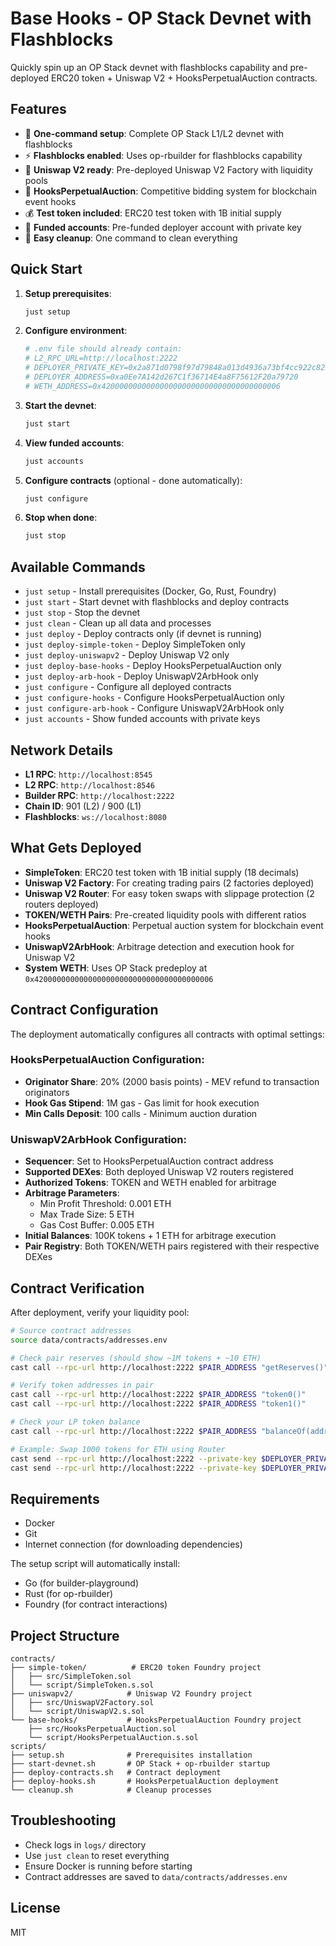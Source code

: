# Base Hooks - OP Stack Devnet with Flashblocks

Quickly spin up an OP Stack devnet with flashblocks capability and pre-deployed ERC20 token + Uniswap V2 + HooksPerpetualAuction contracts.

## Features

- 🚀 **One-command setup**: Complete OP Stack L1/L2 devnet with flashblocks
- ⚡ **Flashblocks enabled**: Uses op-rbuilder for flashblocks capability
- 🦄 **Uniswap V2 ready**: Pre-deployed Uniswap V2 Factory with liquidity pools
- 🎯 **HooksPerpetualAuction**: Competitive bidding system for blockchain event hooks
- 💰 **Test token included**: ERC20 test token with 1B initial supply
- 🔑 **Funded accounts**: Pre-funded deployer account with private key
- 🧹 **Easy cleanup**: One command to clean everything

## Quick Start

1. **Setup prerequisites**:
   ```bash
   just setup
   ```

2. **Configure environment**:
   ```bash
   # .env file should already contain:
   # L2_RPC_URL=http://localhost:2222
   # DEPLOYER_PRIVATE_KEY=0x2a871d0798f97d79848a013d4936a73bf4cc922c825d33c1cf7073dff6d409c6
   # DEPLOYER_ADDRESS=0xa0Ee7A142d267C1f36714E4a8F75612F20a79720
   # WETH_ADDRESS=0x4200000000000000000000000000000000000006
   ```

3. **Start the devnet**:
   ```bash
   just start
   ```

4. **View funded accounts**:
   ```bash
   just accounts
   ```

5. **Configure contracts** (optional - done automatically):
   ```bash
   just configure
   ```

6. **Stop when done**:
   ```bash
   just stop
   ```

## Available Commands

- `just setup` - Install prerequisites (Docker, Go, Rust, Foundry)
- `just start` - Start devnet with flashblocks and deploy contracts
- `just stop` - Stop the devnet
- `just clean` - Clean up all data and processes
- `just deploy` - Deploy contracts only (if devnet is running)
- `just deploy-simple-token` - Deploy SimpleToken only
- `just deploy-uniswapv2` - Deploy Uniswap V2 only
- `just deploy-base-hooks` - Deploy HooksPerpetualAuction only
- `just deploy-arb-hook` - Deploy UniswapV2ArbHook only
- `just configure` - Configure all deployed contracts
- `just configure-hooks` - Configure HooksPerpetualAuction only
- `just configure-arb-hook` - Configure UniswapV2ArbHook only
- `just accounts` - Show funded accounts with private keys

## Network Details

- **L1 RPC**: `http://localhost:8545`
- **L2 RPC**: `http://localhost:8546`
- **Builder RPC**: `http://localhost:2222`
- **Chain ID**: 901 (L2) / 900 (L1)
- **Flashblocks**: `ws://localhost:8080`

## What Gets Deployed

- **SimpleToken**: ERC20 test token with 1B initial supply (18 decimals)
- **Uniswap V2 Factory**: For creating trading pairs (2 factories deployed)
- **Uniswap V2 Router**: For easy token swaps with slippage protection (2 routers deployed)
- **TOKEN/WETH Pairs**: Pre-created liquidity pools with different ratios
- **HooksPerpetualAuction**: Perpetual auction system for blockchain event hooks
- **UniswapV2ArbHook**: Arbitrage detection and execution hook for Uniswap V2
- **System WETH**: Uses OP Stack predeploy at `0x4200000000000000000000000000000000000006`

## Contract Configuration

The deployment automatically configures all contracts with optimal settings:

### HooksPerpetualAuction Configuration:
- **Originator Share**: 20% (2000 basis points) - MEV refund to transaction originators
- **Hook Gas Stipend**: 1M gas - Gas limit for hook execution
- **Min Calls Deposit**: 100 calls - Minimum auction duration

### UniswapV2ArbHook Configuration:
- **Sequencer**: Set to HooksPerpetualAuction contract address
- **Supported DEXes**: Both deployed Uniswap V2 routers registered
- **Authorized Tokens**: TOKEN and WETH enabled for arbitrage
- **Arbitrage Parameters**:
  - Min Profit Threshold: 0.001 ETH
  - Max Trade Size: 5 ETH  
  - Gas Cost Buffer: 0.005 ETH
- **Initial Balances**: 100K tokens + 1 ETH for arbitrage execution
- **Pair Registry**: Both TOKEN/WETH pairs registered with their respective DEXes

## Contract Verification

After deployment, verify your liquidity pool:

```bash
# Source contract addresses
source data/contracts/addresses.env

# Check pair reserves (should show ~1M tokens + ~10 ETH)
cast call --rpc-url http://localhost:2222 $PAIR_ADDRESS "getReserves()"

# Verify token addresses in pair
cast call --rpc-url http://localhost:2222 $PAIR_ADDRESS "token0()"
cast call --rpc-url http://localhost:2222 $PAIR_ADDRESS "token1()"

# Check your LP token balance
cast call --rpc-url http://localhost:2222 $PAIR_ADDRESS "balanceOf(address)" $DEPLOYER_ADDRESS

# Example: Swap 1000 tokens for ETH using Router
cast send --rpc-url http://localhost:2222 --private-key $DEPLOYER_PRIVATE_KEY $TOKEN_ADDRESS "approve(address,uint256)" $ROUTER1_ADDRESS 1000000000000000000000
cast send --rpc-url http://localhost:2222 --private-key $DEPLOYER_PRIVATE_KEY $ROUTER1_ADDRESS "swapExactTokensForETH(uint256,uint256,address[],address,uint256)" 1000000000000000000000 0 [$TOKEN_ADDRESS,$WETH_ADDRESS] $DEPLOYER_ADDRESS 9999999999
```

## Requirements

- Docker
- Git
- Internet connection (for downloading dependencies)

The setup script will automatically install:
- Go (for builder-playground)
- Rust (for op-rbuilder)
- Foundry (for contract interactions)

## Project Structure

```
contracts/
├── simple-token/          # ERC20 token Foundry project
│   ├── src/SimpleToken.sol
│   └── script/SimpleToken.s.sol
├── uniswapv2/            # Uniswap V2 Foundry project
│   ├── src/UniswapV2Factory.sol
│   └── script/UniswapV2.s.sol
└── base-hooks/           # HooksPerpetualAuction Foundry project
    ├── src/HooksPerpetualAuction.sol
    └── script/HooksPerpetualAuction.s.sol
scripts/
├── setup.sh              # Prerequisites installation
├── start-devnet.sh       # OP Stack + op-rbuilder startup
├── deploy-contracts.sh   # Contract deployment
├── deploy-hooks.sh       # HooksPerpetualAuction deployment
└── cleanup.sh            # Cleanup processes
```

## Troubleshooting

- Check logs in `logs/` directory
- Use `just clean` to reset everything
- Ensure Docker is running before starting
- Contract addresses are saved to `data/contracts/addresses.env`

## License

MIT